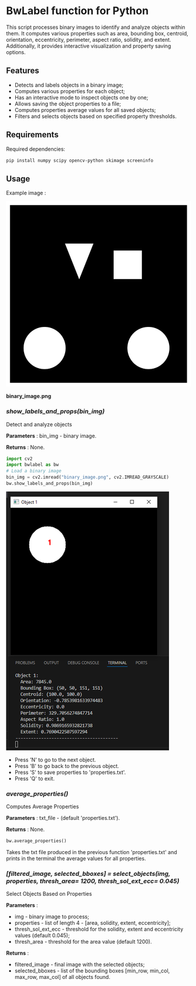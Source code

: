 # BwLabel function for Python

This script processes binary images to identify and analyze objects within them. It computes various properties such as area, bounding box, centroid, orientation, eccentricity, perimeter, aspect ratio, solidity, and extent. Additionally, it provides 
interactive visualization and property saving options.

## Features

- Detects and labels objects in a binary image;
- Computes various properties for each object;
- Has an interactive mode to inspect objects one by one;
- Allows saving the object properties to a file;
- Computes properties average values for all saved objects;
- Filters and selects objects based on specified property thresholds.

## Requirements

Required dependencies:

```sh
pip install numpy scipy opencv-python skimage screeninfo
```

## Usage

Example image : 

![Example image - binary_image.png](images/binary_image.png)

**binary_image.png**

### ***show_labels_and_props(bin_img)*** 

Detect and analyze objects

**Parameters** : bin_img - binary image.

**Returns** : None.
  
```py
import cv2
import bwlabel as bw
# Load a binary image
bin_img = cv2.imread("binary_image.png", cv2.IMREAD_GRAYSCALE)
bw.show_labels_and_props(bin_img)
```

![Example usage function](images/ex_fun1.PNG)

- Press 'N' to go to the next object.
- Press 'B' to go back to the previous object.
- Press 'S' to save properties to 'properties.txt'.
- Press 'Q' to exit.

### ***average_properties()*** 

Computes Average Properties

**Parameters** : txt_file - (default 'properties.txt').

**Returns** : None.

```py
bw.average_properties()
```
Takes the txt file produced in the previous function 'properties.txt' and prints in the terminal the average values for all properties.

### ***[filtered_image, selected_bboxes] = select_objects(img, properties, thresh_area= 1200, thresh_sol_ext_ecc= 0.045)*** 

Select Objects Based on Properties

**Parameters** :

- img - binary image to process;
- properties - list of length 4 - [area, solidity, extent, eccentricity];
- thresh_sol_ext_ecc - threshold for the solidity, extent and eccentricity values (default 0.045);
- thresh_area - threshold for the area value (default 1200).

**Returns** :

- filtered_image - final image with the selected objects;
- selected_bboxes - list of the bounding boxes [min_row, min_col, max_row, max_col] of all objects found.
